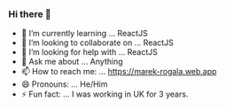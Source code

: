 ### Hi there 👋


- 🌱 I’m currently learning ... ReactJS
- 👯 I’m looking to collaborate on ... ReactJS
- 🤔 I’m looking for help with ... ReactJS
- 💬 Ask me about ... Anything
- 📫 How to reach me: ... https://marek-rogala.web.app
- 😄 Pronouns: ... He/Him
- ⚡ Fun fact: ... I was working in UK for 3 years.

